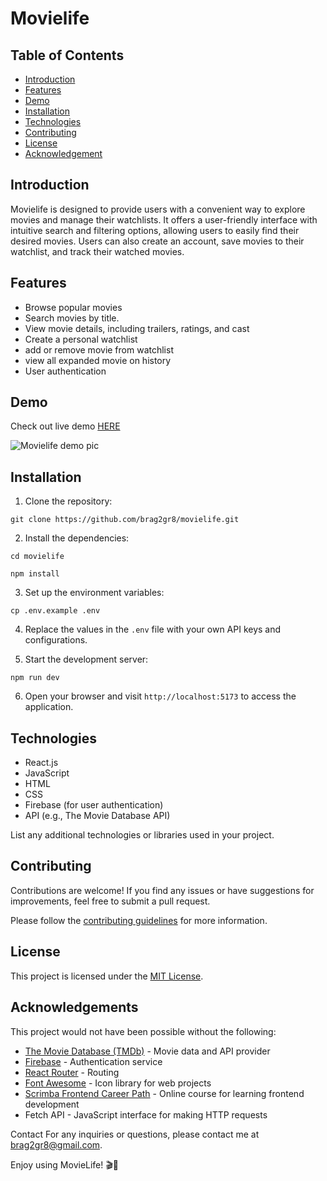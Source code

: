 # Movielife

## Table of Contents

- [Introduction](#introduction)
- [Features](#features)
- [Demo](#demo)
- [Installation](#installation)
- [Technologies](#technologies)
- [Contributing](#contributing)
- [License](#license)
- [Acknowledgement](#acknowledgements)


## Introduction

Movielife is designed to provide users with a convenient way to explore movies and manage their watchlists. It offers a user-friendly interface with intuitive search and filtering options, allowing users to easily find their desired movies. Users can also create an account, save movies to their watchlist, and track their watched movies.

## Features

- Browse popular movies
- Search movies by title.
- View movie details, including trailers, ratings, and cast
- Create a personal watchlist
- add or remove movie from watchlist
- view all expanded movie on history
- User authentication

## Demo

Check out live demo [HERE](https://movielife.netlify.app)


![Movielife demo pic](https://github.com/Brag2gr8/MovieLife/assets/58727101/b63a757b-b600-409c-bf10-2621f836eef1)


## Installation

1. Clone the repository:

```
git clone https://github.com/brag2gr8/movielife.git
```


2. Install the dependencies:

```
cd movielife
```

```
npm install
```

3. Set up the environment variables:

```
cp .env.example .env
```

4. Replace the values in the `.env` file with your own API keys and configurations.

5. Start the development server:

```
npm run dev
```


6. Open your browser and visit `http://localhost:5173` to access the application.

## Technologies

- React.js
- JavaScript
- HTML
- CSS
- Firebase (for user authentication)
- API (e.g., The Movie Database API)

List any additional technologies or libraries used in your project.

## Contributing

Contributions are welcome! If you find any issues or have suggestions for improvements, feel free to submit a pull request.

Please follow the [contributing guidelines](CONTRIBUTING.md) for more information.

## License

This project is licensed under the [MIT License](LICENSE).

## Acknowledgements

This project would not have been possible without the following:

- [The Movie Database (TMDb)](https://www.themoviedb.org/) - Movie data and API provider
- [Firebase](https://firebase.google.com/) - Authentication service
- [React Router](https://reactrouter.com/) - Routing
- [Font Awesome](https://fontawesome.com/) - Icon library for web projects
- [Scrimba Frontend Career Path](https://scrimba.com/learn/frontend) - Online course for learning frontend development
- Fetch API - JavaScript interface for making HTTP requests



Contact
For any inquiries or questions, please contact me at brag2gr8@gmail.com.

Enjoy using MovieLife! 🎬🍿
